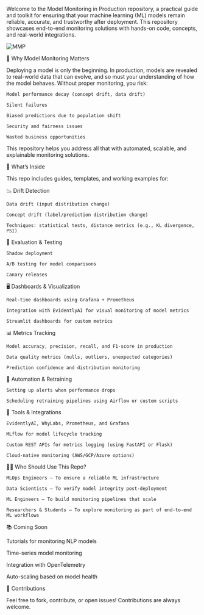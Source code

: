 Welcome to the Model Monitoring in Production repository, a practical guide and toolkit for ensuring that your machine learning (ML) models remain reliable, accurate, and trustworthy after deployment.
This repository showcases end-to-end monitoring solutions with hands-on code, concepts, and real-world integrations.

![MMP](https://cdn.prod.website-files.com/5e067beb4c88a64e31622d4b/63090ac69e3f731e8802b33f_diagram-mpm-lifecycle_fiddler.png)

🚀 Why Model Monitoring Matters

Deploying a model is only the beginning. In production, models are revealed to real-world data that can evolve, and so must your understanding of how the model behaves. Without proper monitoring, you risk:

    Model performance decay (concept drift, data drift)

    Silent failures

    Biased predictions due to population shift

    Security and fairness issues

    Wasted business opportunities

This repository helps you address all that with automated, scalable, and explainable monitoring solutions.

🔧 What’s Inside

This repo includes guides, templates, and working examples for:

📉 Drift Detection

    Data drift (input distribution change)

    Concept drift (label/prediction distribution change)

    Techniques: statistical tests, distance metrics (e.g., KL divergence, PSI)

🧪 Evaluation & Testing

    Shadow deployment

    A/B testing for model comparisons

    Canary releases

🖥️ Dashboards & Visualization

    Real-time dashboards using Grafana + Prometheus

    Integration with EvidentlyAI for visual monitoring of model metrics

    Streamlit dashboards for custom metrics

📊 Metrics Tracking

    Model accuracy, precision, recall, and F1-score in production

    Data quality metrics (nulls, outliers, unexpected categories)

    Prediction confidence and distribution monitoring

🔁 Automation & Retraining

    Setting up alerts when performance drops

    Scheduling retraining pipelines using Airflow or custom scripts

🧰 Tools & Integrations

    EvidentlyAI, WhyLabs, Prometheus, and Grafana

    MLflow for model lifecycle tracking

    Custom REST APIs for metrics logging (using FastAPI or Flask)

    Cloud-native monitoring (AWS/GCP/Azure options)

👨‍💻 Who Should Use This Repo?

    MLOps Engineers – To ensure a reliable ML infrastructure

    Data Scientists – To verify model integrity post-deployment

    ML Engineers – To build monitoring pipelines that scale

    Researchers & Students – To explore monitoring as part of end-to-end ML workflows

📚 Coming Soon

Tutorials for monitoring NLP models

Time-series model monitoring

Integration with OpenTelemetry

Auto-scaling based on model health

📎 Contributions

Feel free to fork, contribute, or open issues! Contributions are always welcome.
